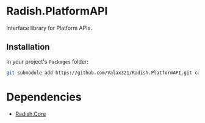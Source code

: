 # Radish.PlatformAPI

Interface library for Platform APIs.

## Installation

In your project's `Packages` folder:
```bash
git submodule add https://github.com/Valax321/Radish.PlatformAPI.git com.radish.platform-api
```

# Dependencies
- [Radish.Core](https://github.com/Valax321/Radish.Core)
